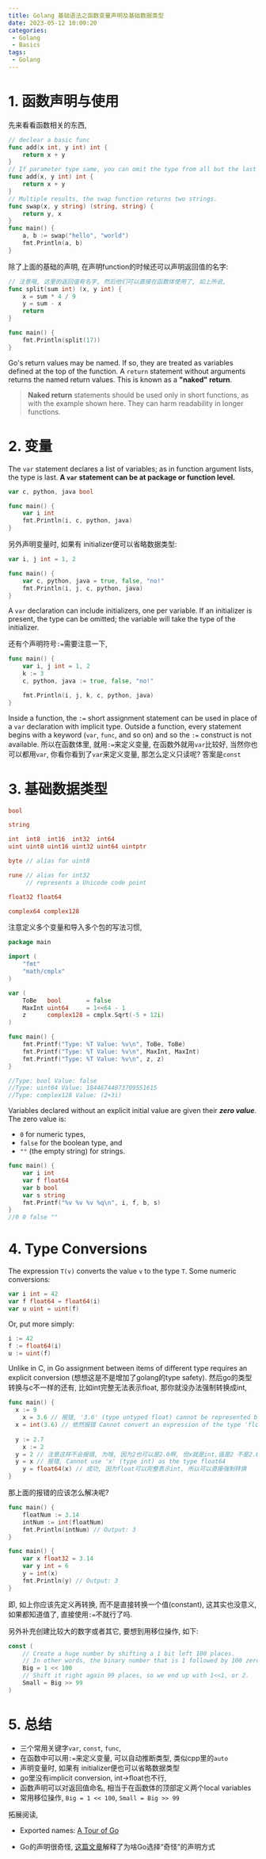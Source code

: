 ```yaml
---
title: Golang 基础语法之函数变量声明及基础数据类型
date: 2023-05-12 10:00:20
categories:
 - Golang
 - Basics
tags:
 - Golang
---
```


# 1. 函数声明与使用

先来看看函数相关的东西, 

```go
// declear a basic func
func add(x int, y int) int {
	return x + y
}
// If parameter type same, you can omit the type from all but the last
func add(x, y int) int {
	return x + y
}
// Multiple results, the swap function returns two strings.
func swap(x, y string) (string, string) {
	return y, x
}
func main() {
	a, b := swap("hello", "world")
	fmt.Println(a, b)
}
```

除了上面的基础的声明, 在声明function的时候还可以声明返回值的名字: 

```go
// 注意哦, 这里的返回值有名字, 然后他们可以直接在函数体使用了, 如上所说, 
func split(sum int) (x, y int) {
	x = sum * 4 / 9
	y = sum - x
	return
}

func main() {
	fmt.Println(split(17))
}
```

Go's return values may be named. If so, they are treated as variables defined at the top of the function. A `return` statement without arguments returns the named return values. This is known as a **"naked" return**.

> **Naked return** statements should be used only in short functions, as with the example shown here. They can harm readability in longer functions.

# 2. 变量

The `var` statement declares a list of variables; as in function argument lists, the type is last. **A `var` statement can be at package or function level.**

```go
var c, python, java bool

func main() {
	var i int
	fmt.Println(i, c, python, java)
}
```

另外声明变量时, 如果有 initializer便可以省略数据类型:

```go
var i, j int = 1, 2

func main() {
	var c, python, java = true, false, "no!"
	fmt.Println(i, j, c, python, java)
}
```

A `var` declaration can include initializers, one per variable. If an initializer is present, the type can be omitted; the variable will take the type of the initializer.

还有个声明符号`:=`需要注意一下, 

```go
func main() {
	var i, j int = 1, 2
	k := 3
	c, python, java := true, false, "no!"

	fmt.Println(i, j, k, c, python, java)
}
```

Inside a function, the `:=` short assignment statement can be used in place of a `var` declaration with implicit type. Outside a function, every statement begins with a keyword (`var`, `func`, and so on) and so the `:=` construct is not available. 所以在函数体里, 就用`:=`来定义变量, 在函数外就用`var`比较好, 当然你也可以都用`var`,  你看你看到了`var`来定义变量, 那怎么定义只读呢? 答案是`const`

# 3. 基础数据类型

```go
bool

string

int  int8  int16  int32  int64
uint uint8 uint16 uint32 uint64 uintptr

byte // alias for uint8

rune // alias for int32
     // represents a Unicode code point

float32 float64

complex64 complex128
```

注意定义多个变量和导入多个包的写法习惯, 

```go
package main

import (
	"fmt"
	"math/cmplx"
)

var (
	ToBe   bool       = false
	MaxInt uint64     = 1<<64 - 1
	z      complex128 = cmplx.Sqrt(-5 + 12i)
)

func main() {
	fmt.Printf("Type: %T Value: %v\n", ToBe, ToBe)
	fmt.Printf("Type: %T Value: %v\n", MaxInt, MaxInt)
	fmt.Printf("Type: %T Value: %v\n", z, z)
}

//Type: bool Value: false
//Type: uint64 Value: 18446744073709551615
//Type: complex128 Value: (2+3i)
```

Variables declared without an explicit initial value are given their ***zero value***. The zero value is:

- `0` for numeric types,
- `false` for the boolean type, and
- `""` (the empty string) for strings.

```go
func main() {
	var i int
	var f float64
	var b bool
	var s string
	fmt.Printf("%v %v %v %q\n", i, f, b, s)
}
//0 0 false ""
```

# 4. Type Conversions

The expression `T(v)` converts the value `v` to the type `T`. Some numeric conversions:

```go
var i int = 42
var f float64 = float64(i)
var u uint = uint(f)
```

Or, put more simply:

```go
i := 42
f := float64(i)
u := uint(f)
```

Unlike in C, in Go assignment between items of different type requires an explicit conversion (想想这是不是增加了golang的type safety). 然后go的类型转换与c不一样的还有, 比如int完整无法表示float, 那你就没办法强制转换成int,  

```go
func main() {
  x := 9
	x = 3.6 // 报错, '3.6' (type untyped float) cannot be represented by the type int
  x = int(3.6) // 依然报错 Cannot convert an expression of the type 'float64' to the type 'int'
  
  y := 2.7
	x := 2 
  y = 2 // 注意这样不会报错, 为啥, 因为2也可以是2.0啊, 但x就是int,值是2 不是2.0
  y = x // 报错, Cannot use 'x' (type int) as the type float64
	y = float64(x) // 成功, 因为float可以完整表示int, 所以可以直接强制转换
}
```

那上面的报错的应该怎么解决呢? 

```go
func main() {
	floatNum := 3.14
	intNum := int(floatNum)
	fmt.Println(intNum) // Output: 3
}

func main() {
	var x float32 = 3.14
	var y int = 6
	y = int(x)
	fmt.Println(y) // Output: 3
}
```

即, 如上你应该先定义再转换, 而不是直接转换一个值(constant), 这其实也没意义, 如果都知道值了, 直接使用`:=`不就行了吗.  

另外补充创建比较大的数字或者其它, 要想到用移位操作, 如下:

```go
const (
	// Create a huge number by shifting a 1 bit left 100 places.
	// In other words, the binary number that is 1 followed by 100 zeroes.
	Big = 1 << 100
	// Shift it right again 99 places, so we end up with 1<<1, or 2.
	Small = Big >> 99
)
```

# 5. 总结

- 三个常用关键字`var`, `const`, `func`, 
- 在函数中可以用`:=`来定义变量, 可以自动推断类型, 类似cpp里的`auto`
- 声明变量时, 如果有 initializer便也可以省略数据类型
- go里没有implicit conversion, int->float也不行, 
- 函数声明可以对返回值命名, 相当于在函数体的顶部定义两个local variables
- 常用移位操作, `Big = 1 << 100`, `Small = Big >> 99`

拓展阅读, 

- Exported names: [A Tour of Go](https://go.dev/tour/basics/3)

- Go的声明很奇怪, [这篇文章](https://go.dev/blog/declaration-syntax)解释了为啥Go选择“奇怪”的声明方式

